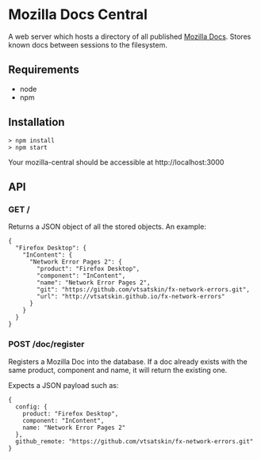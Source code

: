 # Mozilla Docs Central

A web server which hosts a directory of all published [Mozilla
Docs](https://github.com/vtsatskin/mozilla-docs). Stores known docs between
sessions to the filesystem.


## Requirements

* node
* npm


## Installation

    > npm install
    > npm start

Your mozilla-central should be accessible at http://localhost:3000


## API

### GET /

Returns a JSON object of all the stored objects. An example:

    {
      "Firefox Desktop": {
        "InContent": {
          "Network Error Pages 2": {
            "product": "Firefox Desktop",
            "component": "InContent",
            "name": "Network Error Pages 2",
            "git": "https://github.com/vtsatskin/fx-network-errors.git",
            "url": "http://vtsatskin.github.io/fx-network-errors"
          }
        }
      }
    }

### POST /doc/register

Registers a Mozilla Doc into the database. If a doc already exists with the same
product, component and name, it will return the existing one.

Expects a JSON payload such as:

    {
      config: {
        product: "Firefox Desktop",
        component: "InContent",
        name: "Network Error Pages 2"
      },
      github_remote: "https://github.com/vtsatskin/fx-network-errors.git"
    }
